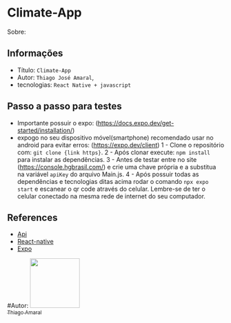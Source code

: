 Climate-App
===
Sobre:
## Informações
- Título:  `Climate-App`
- Autor:  `Thiago José Amaral`,
- tecnologias: `React Native + javascript`

## Passo a passo para testes
- Importante possuir o expo: (https://docs.expo.dev/get-started/installation/)
- expogo no seu dispositivo móvel(smartphone) recomendado usar 
 no android para evitar erros: (https://expo.dev/client)
1 - Clone o repositório com: `git clone {link https}`.
2 - Após clonar execute: `npm install` para instalar as dependências.
3 - Antes de testar entre no site (https://console.hgbrasil.com/) e crie uma
chave própria e a substitua na variável `apiKey` do arquivo Main.js.
4 - Após possuir todas as dependências e tecnologias ditas acima
rodar o comando `npx expo start` e escanear o qr code através do celular.
Lembre-se de ter o celular conectado na mesma rede de internet do seu computador.

## References
- [Api](https://console.hgbrasil.com/)
- [React-native](https://reactnative.dev/)
- [Expo](https://expo.dev/)

#Autor:
[<img src="https://avatars.githubusercontent.com/u/92883620?v=4" width=115><br><sub>Thiago Amaral</sub>](https://github.com/Tjaos)